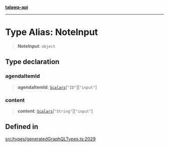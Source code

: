 [**talawa-api**](../../../README.md)

***

# Type Alias: NoteInput

> **NoteInput**: `object`

## Type declaration

### agendaItemId

> **agendaItemId**: [`Scalars`](Scalars.md)\[`"ID"`\]\[`"input"`\]

### content

> **content**: [`Scalars`](Scalars.md)\[`"String"`\]\[`"input"`\]

## Defined in

[src/types/generatedGraphQLTypes.ts:2029](https://github.com/Suyash878/talawa-api/blob/095e6964ce2a06c1c30d1acf81b6162203f1db91/src/types/generatedGraphQLTypes.ts#L2029)

